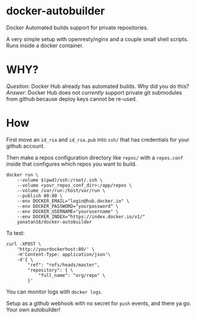 # docker-autobuilder

Docker Automated builds support for private repositories.

A very simple setup with openresty/nginx and a couple small shell scripts. Runs inside a docker container.

# WHY?

_Question_: Docker Hub already has automated builds. Why did you do this?
_Answer_: Docker Hub does not _currently_ support private git submodules from github because deploy keys cannot be re-used.

# How

First move an `id_rsa` and `id_rsa.pub` into `ssh/` that has credentials for your github account.

Then make a repos configuration directory like `repos/` with a `repos.conf` inside that configures which repos you want to build.

```
docker run \
    --volume $(pwd)/ssh:/root/.ssh \
    --volume <your_repos_conf_dir>:/app/repos \
    --volume /var/run:/host/var/run \
    --publish 80:80 \
    --env DOCKER_EMAIL="login@hub.docker.io" \
    --env DOCKER_PASSWORD="yourpassword" \
    --env DOCKER_USERNAME="yourusername" \
    --env DOCKER_INDEX="https://index.docker.io/v1/"
    yanatan16/docker-autobuilder
```

To test:

```
curl -XPOST \
    'http://yourdockerhost:80/' \
    -H'Content-Type: application/json'\
    -d'{ \
        "ref": "refs/heads/master",
        "repository": { \
            "full_name": "org/repo" \
        }'
```

You can monitor logs with `docker logs`.

Setup as a github webhook with no secret for `push` events, and there ya go. Your own autobuilder!